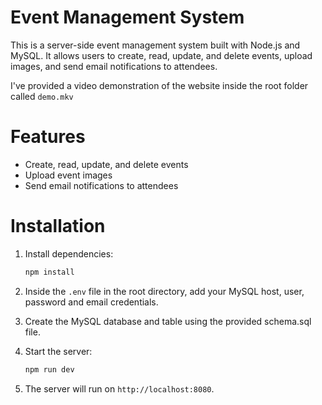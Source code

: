 # Event Management System

This is a server-side event management system built with Node.js and MySQL. It allows users to create, read, update, and delete events, upload images, and send email notifications to attendees.

I've provided a video demonstration of the website inside the root folder called `demo.mkv`

# Features

- Create, read, update, and delete events
- Upload event images
- Send email notifications to attendees

# Installation

1. Install dependencies:
   ```bash
   npm install
   ```

3. Inside the `.env` file in the root directory, add your MySQL host, user, password and email credentials.

4. Create the MySQL database and table using the provided schema.sql file.

5. Start the server:
   ```bash
   npm run dev
   ```

6. The server will run on `http://localhost:8080`.
